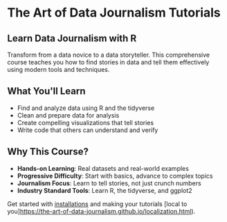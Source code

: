 # The Art of Data Journalism Tutorials
## Learn Data Journalism with R

Transform from a data novice to a data storyteller. This comprehensive course teaches you how to find stories in data and tell them effectively using modern tools and techniques.

## What You'll Learn

- Find and analyze data using R and the tidyverse
- Clean and prepare data for analysis
- Create compelling visualizations that tell stories
- Write code that others can understand and verify

## Why This Course?

- **Hands-on Learning**: Real datasets and real-world examples
- **Progressive Difficulty**: Start with basics, advance to complex topics
- **Journalism Focus**: Learn to tell stories, not just crunch numbers
- **Industry Standard Tools**: Learn R, the tidyverse, and ggplot2

Get started with [installations](https://the-art-of-data-journalism.github.io/installations.html) and making your tutorials [local to you]https://the-art-of-data-journalism.github.io/localization.html). 
